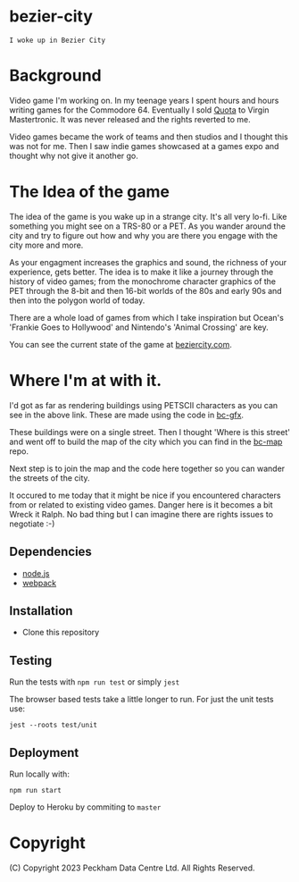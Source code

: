 # bezier-city

`I woke up in Bezier City`

# Background

Video game I'm working on. In my teenage years I spent hours and hours writing games for the Commodore 64.
Eventually I sold [Quota](https://github.com/peckhamdata/quota) to Virgin Mastertronic. It was never released
and the rights reverted to me.

Video games became the work of teams and then studios and I thought this was not for me. Then I saw indie 
games showcased at a games expo and thought why not give it another go.

# The Idea of the game

The idea of the game is you wake up in a strange city. It's all very lo-fi. Like something you might see on
a TRS-80 or a PET. As you wander around the city and try to figure out how and why you are there you
engage with the city more and more.

As your engagment increases the graphics and sound, the richness of your experience, gets better. The idea
is to make it like a journey through the history of video games; from the monochrome character graphics of
the PET through the 8-bit and then 16-bit worlds of the 80s and early 90s and then into the polygon world
of today.

There are a whole load of games from which I take inspiration but Ocean's 'Frankie Goes to Hollywood' and
Nintendo's 'Animal Crossing' are key.

You can see the current state of the game at [beziercity.com](https://www.beziercity.com/).

# Where I'm at with it.

I'd got as far as rendering buildings using PETSCII characters as you can see in the above link.
These are made using the code in [bc-gfx](https://github.com/peckhamdata/bc-gfx).

These buildings were on a single street. Then I thought 'Where is this street' and went off to build
the map of the city which you can find in the [bc-map](https://github.com/peckhamdata/bc-map) repo.

Next step is to join the map and the code here together so you can wander the streets of the city.

It occured to me today that it might be nice if you encountered characters from or related to existing
video games. Danger here is it becomes a bit Wreck it Ralph. No bad thing but I can imagine there are rights
issues to negotiate :-)

## Dependencies

* [node.js](https://nodejs.org/)
* [webpack](https://webpack.js.org/)

## Installation

* Clone this repository

## Testing

Run the tests with `npm run test` or simply `jest`

The browser based tests take a little longer to run. For just the unit tests use:

```
jest --roots test/unit
```

## Deployment

Run locally with:

`npm run start`

Deploy to Heroku by commiting to `master`

# Copyright

(C) Copyright 2023 Peckham Data Centre Ltd. All Rights Reserved.
